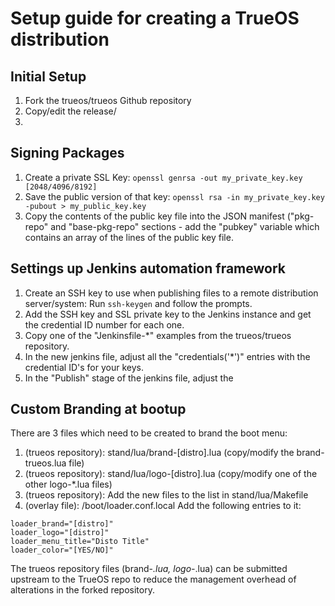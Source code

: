 # Setup guide for creating a TrueOS distribution

## Initial Setup
1. Fork the trueos/trueos Github repository
2. Copy/edit the release/
3. 

## Signing Packages
1. Create a private SSL Key: `openssl genrsa -out my_private_key.key [2048/4096/8192]`
2. Save the public version of that key: `openssl rsa -in my_private_key.key -pubout > my_public_key.key`
3. Copy the contents of the public key file into the JSON manifest ("pkg-repo" and "base-pkg-repo" sections - add the "pubkey" variable which contains an array of the lines of the public key file.

## Settings up Jenkins automation framework
1. Create an SSH key to use when publishing files to a remote distribution server/system: Run `ssh-keygen` and follow the prompts.
2. Add the SSH key and SSL private key to the Jenkins instance and get the credential ID number for each one.
3. Copy one of the "Jenkinsfile-*" examples from the trueos/trueos repository.
4. In the new jenkins file, adjust all the "credentials('*')" entries with the credential ID's for your keys.
5. In the "Publish" stage of the jenkins file, adjust the 

## Custom Branding at bootup
There are 3 files which need to be created to brand the boot menu:
1. (trueos repository): stand/lua/brand-[distro].lua (copy/modify the brand-trueos.lua file)
2. (trueos repository): stand/lua/logo-[distro].lua (copy/modify one of the other logo-*.lua files)
3. (trueos repository): Add the new files to the list in stand/lua/Makefile
4. (overlay file): /boot/loader.conf.local
Add the following entries to it:
```
loader_brand="[distro]"
loader_logo="[distro]"
loader_menu_title="Disto Title"
loader_color="[YES/NO]"
```
The trueos repository files (brand-*.lua, logo-*.lua) can be submitted upstream to the TrueOS repo to reduce the management overhead of alterations in the forked repository.
